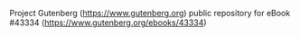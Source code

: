 Project Gutenberg (https://www.gutenberg.org) public repository for eBook #43334 (https://www.gutenberg.org/ebooks/43334)
